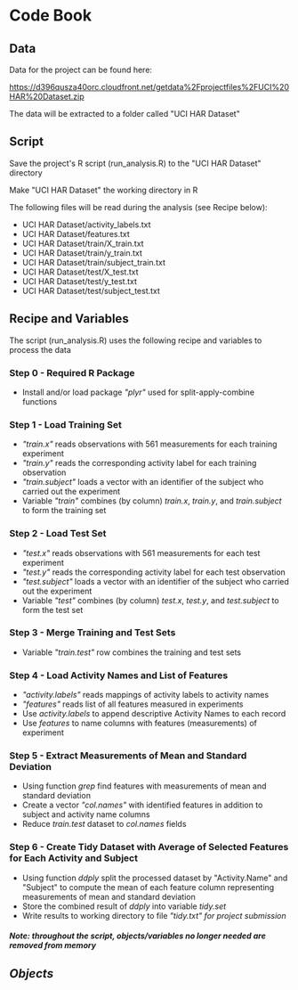 Code Book
=========

Data
----
Data for the project can be found here:

https://d396qusza40orc.cloudfront.net/getdata%2Fprojectfiles%2FUCI%20HAR%20Dataset.zip

The data will be extracted to a folder called "UCI HAR Dataset"

Script
------

Save the project's R script (run_analysis.R) to the "UCI HAR Dataset" directory

Make "UCI HAR Dataset" the working directory in R

The following files will be read during the analysis (see Recipe below):

- UCI HAR Dataset/activity_labels.txt
- UCI HAR Dataset/features.txt
- UCI HAR Dataset/train/X_train.txt
- UCI HAR Dataset/train/y_train.txt
- UCI HAR Dataset/train/subject_train.txt
- UCI HAR Dataset/test/X_test.txt
- UCI HAR Dataset/test/y_test.txt
- UCI HAR Dataset/test/subject_test.txt

Recipe and Variables
--------------------

The script (run_analysis.R) uses the following recipe and variables to process the data 

### Step 0 - Required R Package

- Install and/or load package <em>"plyr"</em> used for split-apply-combine functions

### Step 1 - Load Training Set

- <em>"train.x"</em> reads observations with 561 measurements for each training experiment
- <em>"train.y"</em> reads the corresponding activity label for each training observation
- <em>"train.subject"</em> loads a vector with an identifier of the subject who carried out the experiment
- Variable <em>"train"</em> combines (by column) <em>train.x</em>, <em>train.y</em>, and <em>train.subject</em> to form the training set

### Step 2 - Load Test Set

- <em>"test.x"</em> reads observations with 561 measurements for each test experiment
- <em>"test.y"</em> reads the corresponding activity label for each test observation
- <em>"test.subject"</em> loads a vector with an identifier of the subject who carried out the experiment 
- Variable <em>"test"</em> combines (by column) <em>test.x</em>, <em>test.y</em>, and <em>test.subject</em> to form the test set


### Step 3 - Merge Training and Test Sets

- Variable <em>"train.test"</em> row combines the training and test sets


### Step 4 - Load Activity Names and List of Features

- <em>"activity.labels"</em> reads mappings of activity labels to activity names
- <em>"features"</em> reads list of all features measured in experiments
- Use <em>activity.labels</em> to append descriptive Activity Names to each record
- Use <em>features</em> to name columns with features (measurements) of experiment

### Step 5 - Extract Measurements of Mean and Standard Deviation

- Using function <em>grep</em> find features with measurements of mean and standard deviation
- Create a vector <em>"col.names"</em> with identified features in addition to subject and activity name columns
- Reduce <em>train.test</em> dataset to <em>col.names</em> fields

### Step 6 - Create Tidy Dataset with Average of Selected Features for Each Activity and Subject

- Using function <em>ddply</em> split the processed dataset by "Activity.Name" and "Subject" to compute the mean of each feature column representing measurements of mean and standard deviation
- Store the combined result of <em>ddply</em> into variable <em>tidy.set</em>
- Write results to working directory to file <em>"tidy.txt" for project submission

#### Note: throughout the script, objects/variables no longer needed are removed from memory

Objects
-------



